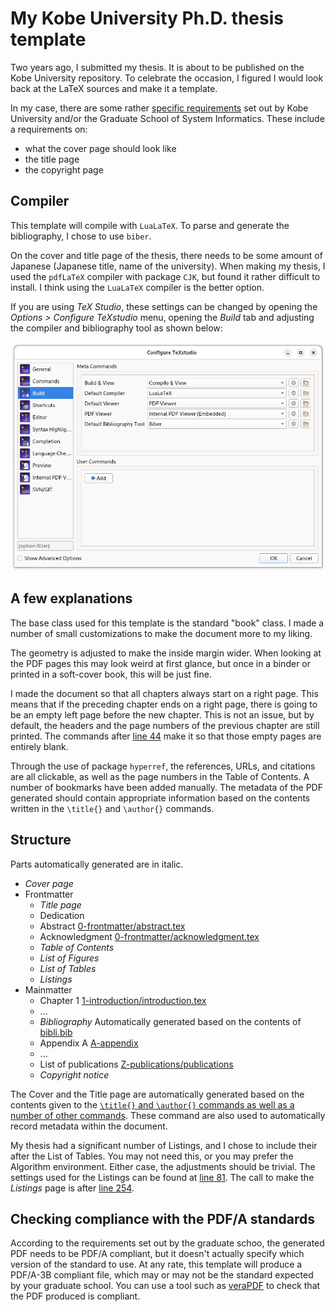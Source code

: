 # My Kobe University Ph.D. thesis template

Two years ago, I submitted my thesis.
It is about to be published on the Kobe University repository.
To celebrate the occasion, I figured I would look back at the LaTeX sources and make it a template.

In my case, there are some rather [specific requirements](http://www.csi.kobe-u.ac.jp/current_students/degree/xdr_hyousi2_2022_11.pdf) set out by Kobe University and/or the Graduate School of System Informatics. These include a requirements on:
- what the cover page should look like
- the title page
- the copyright page


## Compiler

This template will compile with `LuaLaTeX`. To parse and generate the bibliography, I chose to use `biber`.

On the cover and title page of the thesis, there needs to be some amount of Japanese (Japanese title, name of the university).
When making my thesis, I used the `pdfLaTeX` compiler with package `CJK`, but found it rather difficult to install. I think using the `LuaLaTeX` compiler is the better option.

If you are using _TeX Studio_, these settings can be changed by opening the _Options > Configure TeXstudio_ menu, opening the _Build_ tab and adjusting the compiler and bibliography tool as shown below:

![Texstudio configuration](TeXStudio_BuildConfiguration.png)

## A few explanations

The base class used for this template is the standard "book" class. I made a number of small customizations to make the document more to my liking.

The geometry is adjusted to make the inside margin wider. When looking at the PDF pages this may look weird at first glance, but once in a binder or printed in a soft-cover book, this will be just fine.

I made the document so that all chapters always start on a right page. This means that if the preceding chapter ends on a right page, there is going to be an empty left page before the new chapter. This is not an issue, but by default, the headers and the page numbers of the previous chapter are still printed. The commands after [line 44](thesis.tex#L44) make it so that those empty pages are entirely blank.

Through the use of package `hyperref`, the references, URLs, and citations are all clickable, as well as the page numbers in the Table of Contents.
A number of bookmarks have been added manually.
The metadata of the PDF generated should contain appropriate information based on the contents written in the `\title{}` and `\author{}` commands.

## Structure

Parts automatically generated are in italic.

- _Cover page_
- Frontmatter
  - _Title page_
  - Dedication
  - Abstract [0-frontmatter/abstract.tex](0-frontmatter/abstract.tex)
  - Acknowledgment [0-frontmatter/acknowledgment.tex](0-frontmatter/acknowledgment.tex)
  - _Table of Contents_
  - _List of Figures_
  - _List of Tables_
  - _Listings_
- Mainmatter
  - Chapter 1 [1-introduction/introduction.tex](1-introduction/introduction.tex)
  - ...
  - _Bibliography_ Automatically generated based on the contents of [bibli.bib](bibli.bib)
  - Appendix A [A-appendix](A-appendix/sourcecode.tex)
  - ...
  - List of publications [Z-publications/publications](Z-publications/publications.tex)
  - _Copyright notice_

The Cover and the Title page are automatically generated based on the contents given to the [`\title{}` and `\author{}` commands as well as a number of other commands](thesis.tex#L105).
These command are also used to automatically record metadata within the document.

My thesis had a significant number of Listings, and I chose to include their after the List of Tables. You may not need this, or you may prefer the Algorithm environment. Either case, the adjustments should be trivial.
The settings used for the Listings can be found at [line 81](thesis.tex#L81). The call to make the _Listings_ page is after [line 254](thesis.tex#L254).

## Checking compliance with the PDF/A standards

According to the requirements set out by the graduate schoo, the generated PDF needs to be PDF/A compliant, but it doesn't actually specify which version of the standard to use.
At any rate, this template will produce a PDF/A-3B compliant file, which may or may not be the standard expected by your graduate school.
You can use a tool such as [veraPDF](https://docs.verapdf.org/install/) to check that the PDF produced is compliant.
